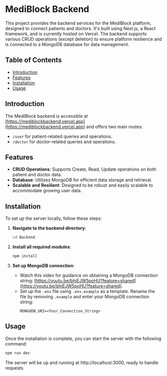 # MediBlock Backend

This project provides the backend services for the MediBlock platform, designed to connect patients and doctors. It's built using Next.js, a React framework, and is currently hosted on Vercel. The backend supports various CRUD operations (except deletion) to ensure platform resilience and is connected to a MongoDB database for data management.

## Table of Contents

- [Introduction](#introduction)
- [Features](#features)
- [Installation](#installation)
- [Usage](#usage)

## Introduction

The MediBlock backend is accessible at [https://mediblockbackend.vercel.app](https://mediblockbackend.vercel.app) and offers two main routes:
- `/user` for patient-related queries and operations.
- `/doctor` for doctor-related queries and operations.

## Features

- **CRUD Operations**: Supports Create, Read, Update operations on both patient and doctor data.
- **Database**: Utilizes MongoDB for efficient data storage and retrieval.
- **Scalable and Resilient**: Designed to be robust and easily scalable to accommodate growing user data.

## Installation

To set up the server locally, follow these steps:

1. **Navigate to the backend directory**:
    ```bash
    cd Backend
    ```

2. **Install all required modules**:
    ```bash
    npm install
    ```

3. **Set up MongoDB connection**:
    - Watch this video for guidance on obtaining a MongoDB connection string: [https://youtu.be/bhiEJW5poHU?feature=shared](https://youtu.be/bhiEJW5poHU?feature=shared).
    - Set up the `.env` file using `.env.example` as a template. Rename the file by removing `.example` and enter your MongoDB connection string:
        ```plaintext
        MONGODB_URI=<Your_Connection_String>
        ```

## Usage

Once the installation is complete, you can start the server with the following command:

```bash
npm run dev
```

The server will be up and running at http://localhost:3000, ready to handle requests.